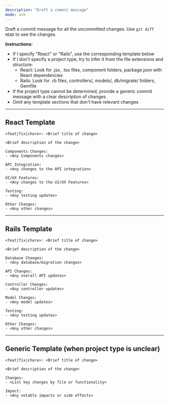 ```yaml
---
description: "Draft a commit message"
mode: ask
---
```


Draft a commit message for all the uncommitted changes. Use `git diff HEAD` to see the changes.

**Instructions:**
- If I specify "React" or "Rails", use the corresponding template below
- If I don't specify a project type, try to infer it from the file extensions and structure:
  - React: Look for .jsx, .tsx files, component folders, package.json with React dependencies
  - Rails: Look for .rb files, controllers/, models/, db/migrate/ folders, Gemfile
- If the project type cannot be determined, provide a generic commit message with a clear description of changes
- Omit any template sections that don't have relevant changes

---

## React Template

```
<feat|fix|chore>: <Brief title of change>

<Brief description of the change>

Components Changes:
- <Any Components changes>

API Integration:
- <Any changes to the API integration>

UI/UX Features:
- <Any changes to the UI/UX Features>

Testing:
- <Any testing updates>

Other Changes:
- <Any other changes>
```

---

## Rails Template

```
<feat|fix|chore>: <Brief title of change>

<Brief description of the change>

Database Changes:
- <Any database/migration changes>

API Changes:
- <Any overall API updates>

Controller Changes:
- <Any controller updates>

Model Changes:
- <Any model updates>

Testing:
- <Any testing updates>

Other Changes:
- <Any other changes>
```

---

## Generic Template (when project type is unclear)

```
<feat|fix|chore>: <Brief title of change>

<Brief description of the change>

Changes:
- <List key changes by file or functionality>

Impact:
- <Any notable impacts or side effects>
```
